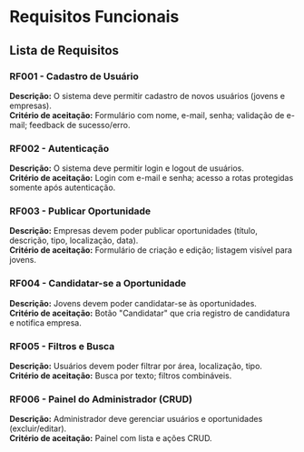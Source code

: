 # Requisitos Funcionais

## Lista de Requisitos

### RF001 - Cadastro de Usuário
**Descrição:** O sistema deve permitir cadastro de novos usuários (jovens e empresas).  
**Critério de aceitação:** Formulário com nome, e-mail, senha; validação de e-mail; feedback de sucesso/erro.

### RF002 - Autenticação
**Descrição:** O sistema deve permitir login e logout de usuários.  
**Critério de aceitação:** Login com e-mail e senha; acesso a rotas protegidas somente após autenticação.

### RF003 - Publicar Oportunidade
**Descrição:** Empresas devem poder publicar oportunidades (título, descrição, tipo, localização, data).  
**Critério de aceitação:** Formulário de criação e edição; listagem visível para jovens.

### RF004 - Candidatar-se a Oportunidade
**Descrição:** Jovens devem poder candidatar-se às oportunidades.  
**Critério de aceitação:** Botão "Candidatar" que cria registro de candidatura e notifica empresa.

### RF005 - Filtros e Busca
**Descrição:** Usuários devem poder filtrar por área, localização, tipo.  
**Critério de aceitação:** Busca por texto; filtros combináveis.

### RF006 - Painel do Administrador (CRUD)
**Descrição:** Administrador deve gerenciar usuários e oportunidades (excluir/editar).  
**Critério de aceitação:** Painel com lista e ações CRUD.
